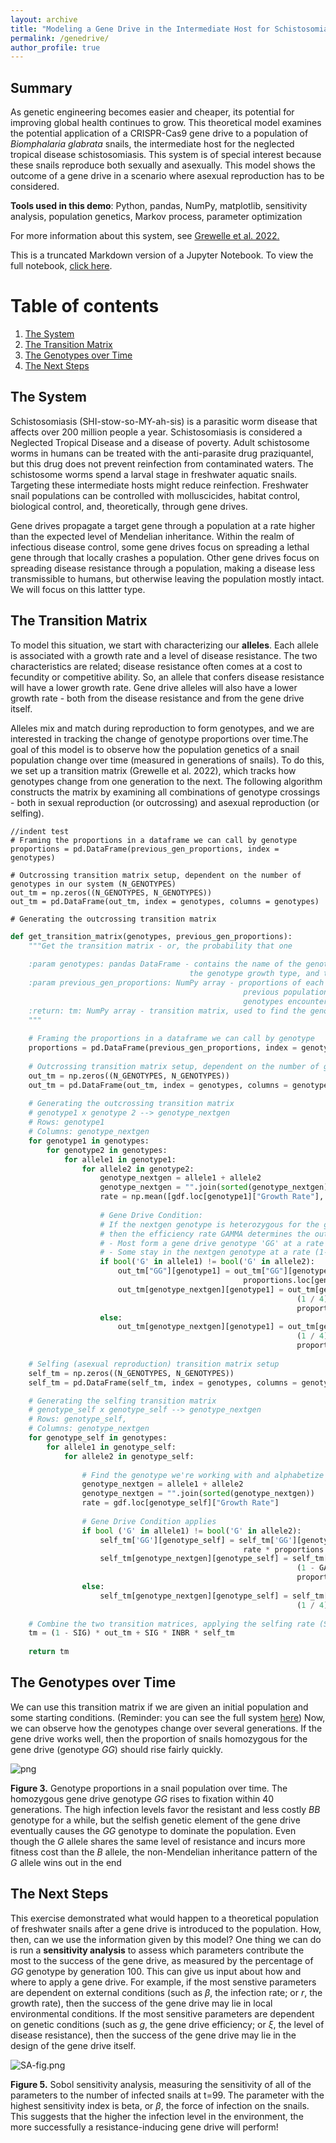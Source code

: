 ```yaml
---
layout: archive
title: "Modeling a Gene Drive in the Intermediate Host for Schistosomiasis, a Neglected Tropical Disease"
permalink: /genedrive/
author_profile: true
---
```


## Summary

As genetic engineering becomes easier and cheaper, its potential for improving global health continues to grow. This theoretical model examines the potential application of a CRISPR-Cas9 gene drive to a population of *Biomphalaria glabrata* snails, the intermediate host for the neglected tropical disease schistosomiasis. This system is of special interest because these snails reproduce both sexually and asexually. This model shows the outcome of a gene drive in a scenario where asexual reproduction has to be considered.

**Tools used in this demo**: Python, pandas, NumPy, matplotlib, sensitivity analysis, population genetics, Markov process, parameter optimization

For more information about this system, see [Grewelle et al. 2022.](https://journals.plos.org/plosntds/article?id=10.1371/journal.pntd.0010894)

This is a truncated Markdown version of a Jupyter Notebook. To view the full notebook, [click here](https://github.com/ChloeRickards/chloerickards.github.io/blob/master/files/GeneDriveModel_full.ipynb).

# Table of contents
1. [The System](#system)
2. [The Transition Matrix](#tm)
3. [The Genotypes over Time](#genotypes)
4. [The Next Steps](#nextsteps)


## The System <a name="system"></a>

Schistosomiasis (SHI-stow-so-MY-ah-sis) is a parasitic worm disease that affects over 200 million people a year. Schistosomiasis is considered a Neglected Tropical Disease and a disease of poverty. Adult schistosome worms in humans can be treated with the anti-parasite drug praziquantel, but this drug does not prevent reinfection from contaminated waters. The schistosome worms spend a larval stage in freshwater aquatic snails. Targeting these intermediate hosts might reduce reinfection. Freshwater snail populations can be controlled with molluscicides, habitat control, biological control, and, theoretically, through gene drives.

Gene drives propagate a target gene through a population at a rate higher than the expected level of Mendelian inheritance. Within the realm of infectious disease control, some gene drives focus on spreading a lethal gene through that locally crashes a population. Other gene drives focus on spreading disease resistance through a population, making a disease less transmissible to humans, but otherwise leaving the population mostly intact. We will focus on this lattter type.

## The Transition Matrix <a name="tm"></a>

To model this situation, we start with characterizing our **alleles**. Each allele is associated with a growth rate and a level of disease resistance. The two characteristics are related; disease resistance often comes at a cost to fecundity or competitive ability. So, an allele that confers disease resistance will have a lower growth rate. Gene drive alleles will also have a lower growth rate - both from the disease resistance and from the gene drive itself. 

Alleles mix and match during reproduction to form genotypes, and we are interested in tracking the change of genotype proportions over time.The goal of this model is to observe how the population genetics of a snail population change over time (measured in generations of snails). To do this, we set up a transition matrix (Grewelle et al. 2022), which tracks how genotypes change from one generation to the next. The following algorithm constructs the matrix by examining all combinations of genotype crossings - both in sexual reproduction (or outcrossing) and asexual reproduction (or selfing).

    //indent test
    # Framing the proportions in a dataframe we can call by genotype
    proportions = pd.DataFrame(previous_gen_proportions, index = genotypes)
    
    # Outcrossing transition matrix setup, dependent on the number of genotypes in our system (N_GENOTYPES)
    out_tm = np.zeros((N_GENOTYPES, N_GENOTYPES))
    out_tm = pd.DataFrame(out_tm, index = genotypes, columns = genotypes)
    
    # Generating the outcrossing transition matrix

```python
def get_transition_matrix(genotypes, previous_gen_proportions):
    """Get the transition matrix - or, the probability that one 
 
    :param genotypes: pandas DataFrame - contains the name of the genotypes (as a combination of allele letters),
                                        the genotype growth type, and the genotype disease resistance
    :param previous_gen_proportions: NumPy array - proportions of each genotype in the total population, from the
                                                    previous population. Used to find the likelihood of that two
                                                    genotypes encounter each other in sexual reproduction
    :return: tm: NumPy array - transition matrix, used to find the genotype population proportions in the next generation
    """
        
    # Framing the proportions in a dataframe we can call by genotype
    proportions = pd.DataFrame(previous_gen_proportions, index = genotypes)
    
    # Outcrossing transition matrix setup, dependent on the number of genotypes in our system (N_GENOTYPES)
    out_tm = np.zeros((N_GENOTYPES, N_GENOTYPES))
    out_tm = pd.DataFrame(out_tm, index = genotypes, columns = genotypes)
    
    # Generating the outcrossing transition matrix
    # genotype1 x genotype 2 --> genotype_nextgen
    # Rows: genotype1
    # Columns: genotype_nextgen
    for genotype1 in genotypes:
        for genotype2 in genotypes:
            for allele1 in genotype1:
                for allele2 in genotype2:
                    genotype_nextgen = allele1 + allele2
                    genotype_nextgen = "".join(sorted(genotype_nextgen)) # alphabetize the genotype
                    rate = np.mean([gdf.loc[genotype1]["Growth Rate"], gdf.loc[genotype2]["Growth Rate"]])
                        
                    # Gene Drive Condition:
                    # If the nextgen genotype is heterozygous for the gene drive,
                    # then the efficiency rate GAMMA determines the outcomes
                    # - Most form a gene drive genotype 'GG' at a rate GAMMA
                    # - Some stay in the nextgen genotype at a rate (1-GAMMA)
                    if bool('G' in allele1) != bool('G' in allele2):
                        out_tm["GG"][genotype1] = out_tm["GG"][genotype1] + GAMMA * (1 / 4) * rate * 
                                                    proportions.loc[genotype1][0] * proportions.loc[genotype2][0]
                        out_tm[genotype_nextgen][genotype1] = out_tm[genotype_nextgen][genotype1] + (1 - GAMMA) *
                                                                (1 / 4) * rate * proportions.loc[genotype1][0] * 
                                                                proportions.loc[genotype2][0]
                    else:
                        out_tm[genotype_nextgen][genotype1] = out_tm[genotype_nextgen][genotype1] + 
                                                                (1 / 4) * rate * proportions.loc[genotype1][0] * 
                                                                proportions.loc[genotype2][0]
    
    # Selfing (asexual reproduction) transition matrix setup
    self_tm = np.zeros((N_GENOTYPES, N_GENOTYPES))
    self_tm = pd.DataFrame(self_tm, index = genotypes, columns = genotypes)

    # Generating the selfing transition matrix
    # genotype_self x genotype_self --> genotype_nextgen
    # Rows: genotype_self,
    # Columns: genotype_nextgen
    for genotype_self in genotypes:
        for allele1 in genotype_self:
            for allele2 in genotype_self:
            
                # Find the genotype we're working with and alphabetize it
                genotype_nextgen = allele1 + allele2
                genotype_nextgen = "".join(sorted(genotype_nextgen))
                rate = gdf.loc[genotype_self]["Growth Rate"]
            
                # Gene Drive Condition applies
                if bool ('G' in allele1) != bool('G' in allele2):
                    self_tm['GG'][genotype_self] = self_tm['GG'][genotype_self] + GAMMA * (1 / 4) * 
                                                    rate * proportions.loc[genotype_self][0]
                    self_tm[genotype_nextgen][genotype_self] = self_tm[genotype_nextgen][genotype_self] + 
                                                                (1 - GAMMA) * (1 / 4) * rate * 
                                                                proportions.loc[genotype_self][0]
                else:
                    self_tm[genotype_nextgen][genotype_self] = self_tm[genotype_nextgen][genotype_self] + 
                                                                (1 / 4) * rate * proportions.loc[genotype_self][0]
    
    # Combine the two transition matrices, applying the selfing rate (SIG) and the inbreeding cost (INBR)
    tm = (1 - SIG) * out_tm + SIG * INBR * self_tm
    
    return tm
```



## The Genotypes over Time <a name="genotypes"></a>

We can use this transition matrix if we are given an initial population and some starting conditions. (Reminder: you can see the full system [here](https://github.com/ChloeRickards/chloerickards.github.io/blob/master/files/GeneDriveModel_full.ipynb)) Now, we can observe how the genotypes change over several generations. If the gene drive works well, then the proportion of snails homozygous for the gene drive (genotype $GG$) should rise fairly quickly.

![png](notebooks_Snails_15_0.png)

**Figure 3.** Genotype proportions in a snail population over time. The homozygous gene drive genotype $GG$ rises to fixation within 40 generations. The high infection levels favor the resistant and less costly $BB$ genotype for a while, but the selfish genetic element of the gene drive eventually causes the $GG$ genotype to dominate the population. Even though the $G$ allele shares the same level of resistance and incurs more fitness cost than the $B$ allele, the non-Mendelian inheritance pattern of the $G$ allele wins out in the end

## The Next Steps <a name="nextsteps"></a>

This exercise demonstrated what would happen to a theoretical population of freshwater snails after a gene drive is introduced to the population. How, then, can we use the information given by this model? One thing we can do is run a **sensitivity analysis** to assess which parameters contribute the most to the success of the gene drive, as measured by the percentage of $GG$ genotype by generation 100. This can give us input about how and where to apply a gene drive. For example, if the most senstive parameters are dependent on external conditions (such as $\beta$, the infection rate; or $r$, the growth rate), then the success of the gene drive may lie in local environmental conditions. If the most sensitive parameters are dependent on genetic conditions (such as $g$, the gene drive efficiency; or $\xi$, the level of disease resistance), then the success of the gene drive may lie in the design of the gene drive itself.

![SA-fig.png](SA-fig.png)

**Figure 5.** Sobol sensitivity analysis, measuring the sensitivity of all of the parameters to the number of infected snails at t=99. The parameter with the highest sensitivity index is beta, or $\beta$, the force of infection on the snails. This suggests that the higher the infection level in the environment, the more successfully a resistance-inducing gene drive will perform!
